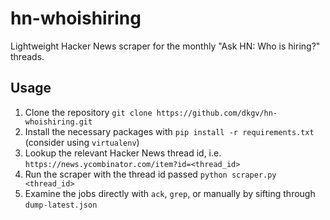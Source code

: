 # hn-whoishiring
 
Lightweight Hacker News scraper for the monthly "Ask HN: Who is hiring?" threads.

## Usage
1. Clone the repository `git clone https://github.com/dkgv/hn-whoishiring.git`
2. Install the necessary packages with `pip install -r requirements.txt` (consider using `virtualenv`)
3. Lookup the relevant Hacker News thread id, i.e. `https://news.ycombinator.com/item?id=<thread_id>`
4. Run the scraper with the thread id passed `python scraper.py <thread_id>`
5. Examine the jobs directly with `ack`, `grep`, or manually by sifting through `dump-latest.json`